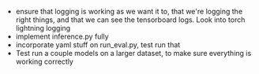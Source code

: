 - ensure that logging is working as we want it to, that we're logging the right things, and that we can see the tensorboard logs. Look into torch lightning logging
- implement inference.py fully
- incorporate yaml stuff on run_eval.py, test run that
- Test run a couple models on a larger dataset, to make sure everything is working correctly